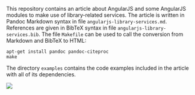 This repository contains an article about AngularJS and some AngularJS modules
to make use of library-related services. The article is written in Pandoc
Markdown syntax in file `angularjs-library-services.md`. References are given
in BibTeX syntax in file `angularjs-library-services.bib`. The file `Makefile`
can be used to call the conversion from Markdown and BibTeX to HTML:

    apt-get install pandoc pandoc-citeproc
    make

The directory `examples` contains the code examples included in the article
with all of its dependencies.

![](https://travis-ci.org/jakobib/angularjs2014.svg?branch=master)
